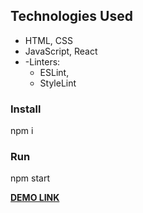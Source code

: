 ## Technologies Used

- HTML, CSS
- JavaScript, React
- -Linters:
     - ESLint,
     - StyleLint

### Install

npm i

### Run

npm start

[**DEMO LINK**](https://dimadp.github.io/react_todo-app/)
